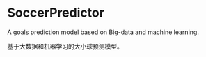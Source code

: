 # SoccerPredictor
A goals prediction model based on Big-data and machine learning.

基于大数据和机器学习的大小球预测模型。
